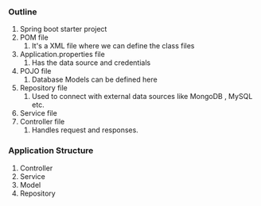 
### Outline

1. Spring boot starter project
2. POM file
	1. It's a XML file where we can define the class files
3. Application.properties file
	1. Has the data source and credentials
4. POJO file
	1. Database Models can be defined here
5. Repository file
	1. Used to connect with external data sources like MongoDB , MySQL etc.
6. Service file
7. Controller file
	1. Handles request and responses.

###  Application Structure
1. Controller
2. Service
3. Model
4. Repository
